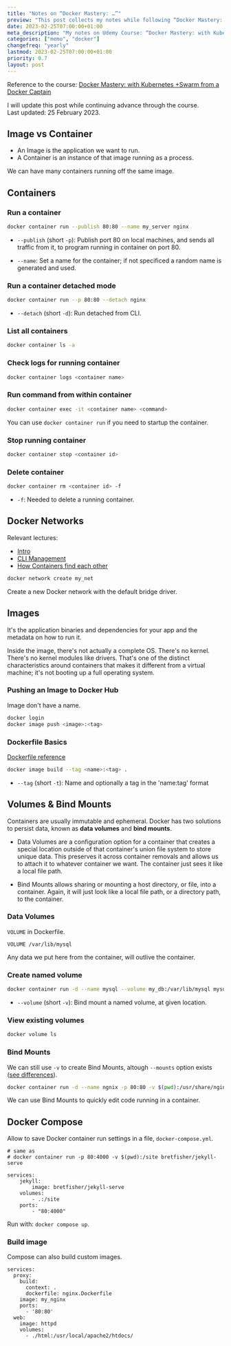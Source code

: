 ```yaml
---
title: "Notes on “Docker Mastery: …”"
preview: "This post collects my notes while following “Docker Mastery: with Kubernetes +Swarm from a Docker Captain” course, by Bret Fisher on Udemy."
date: 2023-02-25T07:00:00+01:00
meta_description: "My notes on Udemy Course: “Docker Mastery: with Kubernetes +Swarm from a Docker Captain”"
categories: ["memo", "docker"]
changefreq: "yearly"
lastmod: 2023-02-25T07:00:00+01:00
priority: 0.7
layout: post
---
```


Reference to the course: [Docker Mastery: with Kubernetes +Swarm from a Docker Captain](https://www.udemy.com/course/docker-mastery/)

I will update this post while continuing advance through the course.<br/>
Last updated: 25 February 2023.

## Image vs Container

- An Image is the application we want to run.
- A Container is an instance of that image running as a process.

We can have many containers running off the same image.

## Containers

### Run a container

```bash
docker container run --publish 80:80 --name my_server nginx
```

- `--publish` (short `-p`): Publish port 80 on local machines, and sends all traffic from it, to program running in container on port 80.

- `--name`: Set a name for the container; if not specificed a random name is generated and used.

### Run a container detached mode

```bash
docker container run --p 80:80 --detach nginx
```

- `--detach` (short `-d`): Run detached from CLI.

### List all containers

```bash
docker container ls -a
```

### Check logs for running container

```bash
docker container logs <container name>
```

### Run command from within container

```bash
docker container exec -it <container name> <command>
```

You can use `docker container run` if you need to startup the container.

### Stop running container

```bash
docker container stop <container id>
```

### Delete container

```bash
docker container rm <container id> -f
```

- `-f`: Needed to delete a running container.

## Docker Networks

Relevant lectures:

- [Intro](https://www.udemy.com/course/docker-mastery/learn/lecture/6758364)
- [CLI Management](https://www.udemy.com/course/docker-mastery/learn/lecture/6762268)
- [How Containers find each other](https://www.udemy.com/course/docker-mastery/learn/lecture/6762270)

```bash
docker network create my_net
```

Create a new Docker network with the default bridge driver.

## Images

It's the application binaries and dependencies for your app and the metadata on how to run it.

Inside the image, there's not actually a complete OS. There's no kernel.
There's no kernel modules like drivers.
That's one of the distinct characteristics around containers that makes it different from a virtual machine; it's not booting up a full operating system.

### Pushing an Image to Docker Hub

Image don't have a name.

```bash
docker login
docker image push <image>:<tag>
```

### Dockerfile Basics

[Dockerfile reference](https://docs.docker.com/engine/reference/builder/)

```bash
docker image build --tag <name>:<tag> .
```

- `--tag` (short `-t`): Name and optionally a tag in the 'name:tag' format

## Volumes & Bind Mounts

Containers are usually immutable and ephemeral.
Docker has two solutions to persist data, known as **data volumes** and **bind mounts**.

- Data Volumes are a configuration option for a container that creates a special location outside of that container's union file system to store unique data. This preserves it across container removals and allows us to attach it to whatever container we want. The container just sees it like a local file path.

- Bind Mounts allows sharing or mounting a host directory, or file, into a container. Again, it will just look like a local file path, or a directory path, to the container.

### Data Volumes

`VOLUME` in Dockerfile.

```docker
VOLUME /var/lib/mysql
```

Any data we put here from the container, will outlive the container.

### Create named volume

```bash
docker container run -d --name mysql --volume my_db:/var/lib/mysql mysql
```

- `--volume` (short `-v`): Bind mount a named volume, at given location.

### View existing volumes

```bash
docker volume ls
```

### Bind Mounts

We can still use `-v` to create Bind Mounts, altough `--mounts` option exists ([see differences](https://docs.docker.com/storage/bind-mounts/#choose-the--v-or---mount-flag)).

```bash
docker container run -d --name ngnix -p 80:80 -v $(pwd):/usr/share/nginx/html nginx
```

We can use Bind Mounts to quickly edit code running in a container.

## Docker Compose

Allow to save Docker container run settings in a file, `docker-compose.yml`.

```docker
# same as
# docker container run -p 80:4000 -v $(pwd):/site bretfisher/jekyll-serve

services:
    jekyll:
        image: bretfisher/jekyll-serve
    volumes:
        - .:/site
    ports:
        - "80:4000"
```

Run with: `docker compose up`.

### Build image

Compose can also build custom images.

```docker
services:
  proxy:
    build:
      context: .
      dockerfile: nginx.Dockerfile
    image: my_nginx
    ports:
      - '80:80'
  web:
    image: httpd
    volumes:
      - ./html:/usr/local/apache2/htdocs/
```
